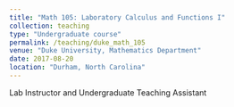 ```yaml
---
title: "Math 105: Laboratory Calculus and Functions I"
collection: teaching
type: "Undergraduate course"
permalink: /teaching/duke_math_105
venue: "Duke University, Mathematics Department"
date: 2017-08-20
location: "Durham, North Carolina"
---
```


Lab  Instructor and Undergraduate Teaching Assistant

